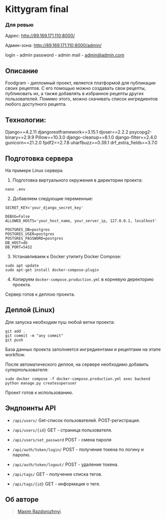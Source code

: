 # Kittygram final

### <b>Для ревью</b>
Адрес: http://89.169.171.110:8000/

Админ-зона: http://89.169.171.110:8000/admin/

login - admin
password - admin
mail - admin@admin.com 


## Описание
Foodgram - дипломный проект, является платформой для публикации своих рецептов. С его помощью можно создавать свои рецепты, публиковать их, а также добавлять в избранное рецепты других пользователей. Помимо этого, можно скачивать список ингредиентов любого доступного рецепта.

## **Технологии:**

Django==4.2.11
djangorestframework==3.15.1
djoser==2.2.2
psycopg2-binary==2.9.9
Pillow==10.3.0
django-cleanup==8.1.0
django-filter==2.4.0
gunicorn==21.2.0
fpdf2==2.7.8
uharfbuzz==0.39.1
drf_extra_fields==3.7.0

## Подготовка сервера
На примере Linux сервера

1. Подготовка виртуального окружения в директории проекта:
```
nano .env
```

2. Добавляем следующие переменные:
```nano
SECRET_KEY='your_django_secret_key'

DEBUG=False
ALLOWED_HOSTS='your_host_name, your_server_ip, 127.0.0.1, localhost'

POSTGRES_DB=postgres
POSTGRES_USER=postgres
POSTGRES_PASSWORD=postgres
DB_HOST=db
DB_PORT=5432
```

3. Устанавливаем к Docker утилиту Docker Compose:
```
sudo apt update
sudo apt-get install docker-compose-plugin 
```

4. Копируем `docker-compose.production.yml` в корневую деректорию проекта.

Сервер готов к деплою проекта.

## Деплой (Linux)  

Для запуска необходим пуш любой ветки проекта:  
```
git add .
git commit -m "any commit"
git push
```

База данных проекта заполняется ингредиентами и рецептами на этапе workflow.


После автоматического деплоя, на сервере необходимо добавить суперпользователя:  
```
sudo docker compose -f docker-compose.production.yml exec backend python manage.py createsuperuser
```  

Проект готов к использованию.

## Эндпоинты API

* ```/api/users/```  Get-список пользователей. POST-регистрация.

* ```/api/users/{id}``` GET - страница пользователя. 

* ```/api/users/set_password``` POST - смена пароля

* ```/api/auth/token/login/``` POST - получение токена по логину и паролю.

* ```/api/auth/token/logout/``` POST - удаление токена. 

* ```/api/tags/``` GET - получение списка тегов.

* ```/api/tags/{id}``` GET - информация о теге.


## Об авторе
>[Maxim Razdorozhnyi](https://github.com/rmv9).